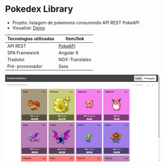 # Pokedex Library
- Projeto: listagem de pokemons consumindo API REST PokeAPI                 
- Visualize: [Demo](https://nogueira-lucas.github.io/PokedexLibrary/)

Tecnologias utilizadas | Item/link
------------ | -------------
API REST | [PokeAPI](https://pokeapi.co/)
SPA Framework | Angular 9
Tradutor | NGX-Translates
Pré-processador | Sass

![foto](https://raw.githubusercontent.com/Nogueira-lucas/PokedexLibrary/master/tela_pokedex_v1.png)


